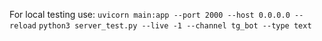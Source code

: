 For local testing use:
`uvicorn main:app --port 2000 --host 0.0.0.0 --reload`
`python3 server_test.py --live -1 --channel tg_bot --type text`
